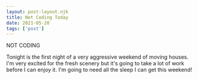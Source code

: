 ```yaml
---
layout: post-layout.njk
title: Not Coding Today
date: 2021-05-20
tags: ['post']
---
```

<!-- Excerpt Start -->
NOT CODING
<!-- Excerpt End -->

Tonight is the first night of a very aggressive weekend of moving houses. I'm very excited for the fresh scenery but it's going to take a lot of work before I can enjoy it. I'm going to need all the sleep I can get this weekend!
